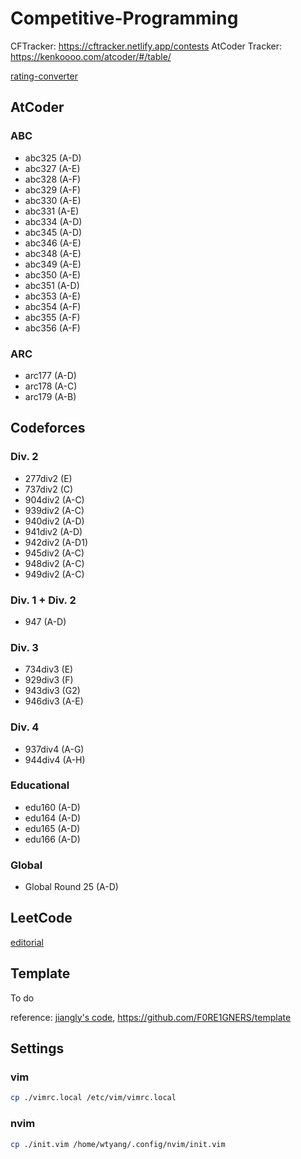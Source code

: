 # Competitive-Programming


CFTracker: https://cftracker.netlify.app/contests
AtCoder Tracker: https://kenkoooo.com/atcoder/#/table/

[rating-converter](https://silverfoxxxy.github.io/rating-converter)

## AtCoder

### ABC

* abc325 (A-D)
* abc327 (A-E)
* abc328 (A-F)
* abc329 (A-F)
* abc330 (A-E)
* abc331 (A-E)
* abc334 (A-D)
* abc345 (A-D)
* abc346 (A-E)
* abc348 (A-E) 
* abc349 (A-E)
* abc350 (A-E)
* abc351 (A-D)
* abc353 (A-E)
* abc354 (A-F)
* abc355 (A-F)
* abc356 (A-F)

### ARC

* arc177 (A-D)
* arc178 (A-C)
* arc179 (A-B)

## Codeforces

### Div. 2

* 277div2 (E)
* 737div2 (C)
* 904div2 (A-C)
* 939div2 (A-C)
* 940div2 (A-D)
* 941div2 (A-D)
* 942div2 (A-D1)
* 945div2 (A-C)
* 948div2 (A-C)
* 949div2 (A-C)

### Div. 1 + Div. 2

* 947 (A-D)

### Div. 3

* 734div3 (E)
* 929div3 (F)
* 943div3 (G2)
* 946div3 (A-E)

### Div. 4

* 937div4 (A-G)
* 944div4 (A-H)

### Educational

* edu160 (A-D)
* edu164 (A-D)
* edu165 (A-D)
* edu166 (A-D)

### Global

* Global Round 25 (A-D)

## LeetCode

[editorial](LeetCode/editorial.md)

## Template

To do

reference: [jiangly's code](https://github.com/beiyouwuyanzu/cf_code_jiangly), https://github.com/F0RE1GNERS/template

## Settings

### vim

```bash
cp ./vimrc.local /etc/vim/vimrc.local
```

### nvim

```bash
cp ./init.vim /home/wtyang/.config/nvim/init.vim
```
